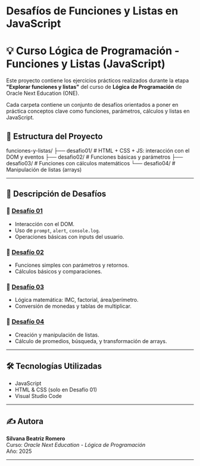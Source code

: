 ﻿# Desafíos de Funciones y Listas en JavaScript
# 💡 Curso Lógica de Programación - Funciones y Listas (JavaScript)

Este proyecto contiene los ejercicios prácticos realizados durante la etapa **"Explorar funciones y listas"** del curso de **Lógica de Programación** de Oracle Next Education (ONE).

Cada carpeta contiene un conjunto de desafíos orientados a poner en práctica conceptos clave como funciones, parámetros, cálculos y listas en JavaScript.

## 📁 Estructura del Proyecto

funciones-y-listas/
├── desafio01/ # HTML + CSS + JS: interacción con el DOM y eventos
├── desafio02/ # Funciones básicas y parámetros
├── desafio03/ # Funciones con cálculos matemáticos
└── desafio04/ # Manipulación de listas (arrays)


---

## 📘 Descripción de Desafíos

### 🔹 [Desafío 01](./Desafio01)

- Interacción con el DOM.
- Uso de `prompt`, `alert`, `console.log`.
- Operaciones básicas con inputs del usuario.

### 🔹 [Desafío 02](./Desafio02)

- Funciones simples con parámetros y retornos.
- Cálculos básicos y comparaciones.

### 🔹 [Desafío 03](./Desafio03)

- Lógica matemática: IMC, factorial, área/perímetro.
- Conversión de monedas y tablas de multiplicar.

### 🔹 [Desafío 04](./Desafio04)

- Creación y manipulación de listas.
- Cálculo de promedios, búsqueda, y transformación de arrays.

---

## 🛠️ Tecnologías Utilizadas

- JavaScript
- HTML & CSS (solo en Desafío 01)
- Visual Studio Code

---

## ✍️ Autora

**Silvana Beatriz Romero**  
Curso: *Oracle Next Education - Lógica de Programación*  
Año: 2025

---

